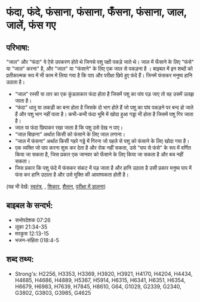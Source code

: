 # फंदा, फंदे, फंसाना, फंसाना, फँसना, फंसाना, जाल, जालें, फंस गए #

## परिभाषा: ##

"जाल" और "फंदा" ये ऐसे उपकरण होते थे जिनसे पशु पक्षी पकड़े जाते थे। जाल में फँसाने के लिए "फंसे" या "जाल" करना" है, और "जाल" या "फंसाने" के लिए एक जाल से पकड़ना है । बाइबल में इन शब्दों को प्रतीकात्मक रूप में भी काम में लिया गया है कि पाप और परीक्षा छिपे हुए फंदे हैं। जिनमें फंसकर मनुष्य हानि उठाता है।

* “जाल” रस्सी या तार का एक कुंडलाकार फंदा होता है जिसमें पशु का पांव पड़ जाए तो वह उसमें उलझ जाता है।
* “फंदा” धातु या लकड़ी का बना होता है जिसके दो भाग होते हैं जो पशु का पांव पकड़ने पर बन्द हो जाते हैं और पशु भाग नहीं पाता है। कभी-कभी फंदा भूमि में खोदा हुआ गड्ढा भी होता है जिसमें पशु गिर जाता है।
* जाल या फंदा छिपाकर रखा जाता है कि पशु उसे देख न पाए।
* “जाल बिछाना” अर्थात किसी को फंसाने के लिए जाल लगाना।
* “जाल में फंसना” अर्थात किसी गहरे गड्ढे में गिरना जो पहले से पशु को फंसाने के लिए खोदा गया है।
* एक व्यक्ति जो पाप करना शुरू कर देता है और रोक नहीं सकता, उसे "पाप से फंसे" के रूप में वर्णित किया जा सकता है, जिस प्रकार एक जानवर को फँसाने के लिए किया जा सकता है और बच नहीं सकता।
* जिस प्रकार कि पशु फंदे में फंसकर संकट में पड़ जाता है और हानि उठाता है उसी प्रकार मनुष्य पाप में फंस कर हानि उठाता है और उसे मुक्ति की आवश्यकता होती है।

(यह भी देखें: [स्वतंत्र](../free.md), , [शिकार](../prey.md), [शैतान](../satan.md), [परीक्षा में डालना](../tempt.md))

## बाइबल के सन्दर्भ: ##

* सभोपदेशक 07:26
* लूका 21:34-35
* मरकुस 12:13-15
* भजन-संहिता 018:4-5

## शब्द तथ्य: ##

* Strong's: H2256, H3353, H3369, H3920, H3921, H4170, H4204, H4434, H4685, H4686, H4889, H5367, H5914, H6315, H6341, H6351, H6354, H6679, H6983, H7639, H7845, H8610, G64, G1029, G2339, G2340, G3802, G3803, G3985, G4625
